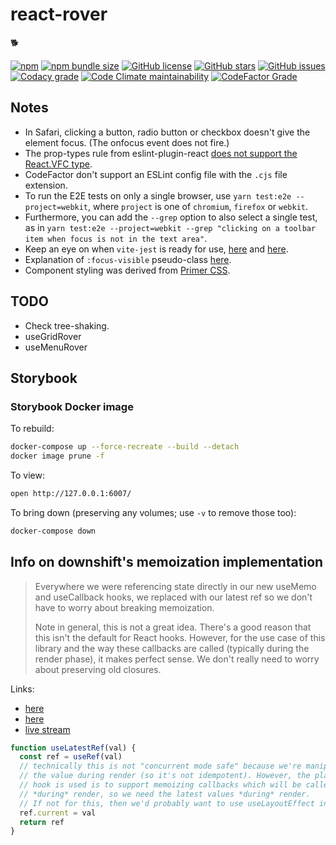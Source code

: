 # react-rover

:dog2:

[![npm](https://img.shields.io/npm/v/react-rover?style=for-the-badge)](https://www.npmjs.com/package/react-rover)
[![npm bundle size](https://img.shields.io/bundlephobia/minzip/react-rover?style=for-the-badge)](https://bundlephobia.com/package/react-rover)
[![GitHub license](https://img.shields.io/github/license/stevejay/react-rover?style=for-the-badge)](https://github.com/stevejay/react-rover/blob/main/LICENSE)
[![GitHub stars](https://img.shields.io/github/stars/stevejay/react-rover?style=for-the-badge)](https://github.com/stevejay/react-rover/stargazers)
[![GitHub issues](https://img.shields.io/github/issues/stevejay/react-rover?style=for-the-badge)](https://github.com/stevejay/react-rover/issues)
[![Codacy grade](https://img.shields.io/codacy/grade/7933e4280d8642e9b503b45ff801c724?style=for-the-badge)](https://www.codacy.com/gh/stevejay/react-rover/dashboard?utm_source=github.com&amp;utm_medium=referral&amp;utm_content=stevejay/react-rover&amp;utm_campaign=Badge_Grade)
[![Code Climate maintainability](https://img.shields.io/codeclimate/maintainability/stevejay/react-rover?style=for-the-badge)](https://codeclimate.com/github/stevejay/react-rover/maintainability)
[![CodeFactor Grade](https://img.shields.io/codefactor/grade/github/stevejay/react-rover/main?style=for-the-badge)](https://www.codefactor.io/repository/github/stevejay/react-rover)

## Notes

- In Safari, clicking a button, radio button or checkbox doesn't give the element focus. (The onfocus event does not fire.)
- The prop-types rule from eslint-plugin-react [does not support the React.VFC type](https://github.com/yannickcr/eslint-plugin-react/issues/2913).
- CodeFactor don't support an ESLint config file with the `.cjs` file extension.
- To run the E2E tests on only a single browser, use `yarn test:e2e --project=webkit`, where `project` is one of `chromium`, `firefox` or `webkit`.
- Furthermore, you can add the `--grep` option to also select a single test, as in `yarn test:e2e --project=webkit --grep "clicking on a toolbar item when focus is not in the text area"`.
- Keep an eye on when `vite-jest` is ready for use, [here](https://github.com/sodatea/vite-jest/tree/main/packages/vite-jest#limitations-and-differences-with-commonjs-tests) and [here](https://github.com/vitejs/vite/issues/1955).
- Explanation of `:focus-visible` pseudo-class [here](https://blog.chromium.org/2020/09/giving-users-and-developers-more.html).
- Component styling was derived from [Primer CSS](https://primer.style/css/).

## TODO

- Check tree-shaking.
- useGridRover
- useMenuRover

## Storybook

### Storybook Docker image

To rebuild:

```bash
docker-compose up --force-recreate --build --detach
docker image prune -f
```

To view:

```bash
open http://127.0.0.1:6007/
```

To bring down (preserving any volumes; use `-v` to remove those too):

```bash
docker-compose down
```

## Info on downshift's memoization implementation

> Everywhere we were referencing state directly in our new useMemo and useCallback hooks, we replaced with our latest ref so we don't have to worry about breaking memoization.
>
> Note in general, this is not a great idea. There's a good reason that this isn't the default for React hooks. However, for the use case of this library and the way these callbacks are called (typically during the render phase), it makes perfect sense. We don't really need to worry about preserving old closures.

Links:

- [here](https://github.com/downshift-js/downshift/pull/1051/files)
- [here](https://github.com/downshift-js/downshift/issues/1050)
- [live stream](https://youtu.be/UG3B5wjPuG0)

```javascript
function useLatestRef(val) {
  const ref = useRef(val)
  // technically this is not "concurrent mode safe" because we're manipulating
  // the value during render (so it's not idempotent). However, the places this
  // hook is used is to support memoizing callbacks which will be called
  // *during* render, so we need the latest values *during* render.
  // If not for this, then we'd probably want to use useLayoutEffect instead.
  ref.current = val
  return ref
}
```
